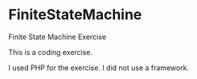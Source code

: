 # FiniteStateMachine
Finite State Machine Exercise 

This is a coding exercise. 

I used PHP for the exercise. I did not use a framework.
